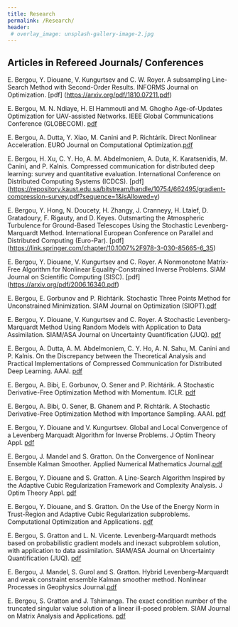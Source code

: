 ```yaml
---
title: Research
permalink: /Research/
header:
 # overlay_image: unsplash-gallery-image-2.jpg
---
```


##  Articles in Refereed Journals/ Conferences

E. Bergou, Y. Diouane, V. Kungurtsev and C. W. Royer. A subsampling Line-Search Method with Second-Order Results. INFORMS Journal on Optimization. [pdf]
(https://arxiv.org/pdf/1810.07211.pdf)

E. Bergou, M. N. Ndiaye, H. El Hammouti and M. Ghogho Age-of-Updates Optimization for UAV-assisted Networks. IEEE Global Communications Conference (GLOBECOM). [pdf](https://arxiv.org/abs/2209.05370)

E. Bergou, A. Dutta, Y. Xiao, M. Canini and P. Richtárik. Direct Nonlinear Acceleration. EURO Journal on Computational Optimization.[pdf](https://arxiv.org/pdf/1905.11692.pdf)

E. Bergou, H. Xu, C. Y. Ho, A. M. Abdelmoniem, A. Duta, K. Karatsenidis, M. Canini, and P. Kalnis. Compressed communication for distributed deep learning: survey and quantitative evaluation. International Conference on Distributed Computing Systems (ICDCS). [pdf] (https://repository.kaust.edu.sa/bitstream/handle/10754/662495/gradient-compression-survey.pdf?sequence=1&isAllowed=y)

E. Bergou, Y. Hong, N. Doucety, H. Zhangy, J. Cranneyy, H. Ltaief, D. Gratadoury, F. Rigauty, and D. Keyes.  Outsmarting the Atmospheric Turbulence for Ground-Based Telescopes Using the Stochastic Levenberg-Marquardt Method. International European Conference on Parallel and Distributed Computing (Euro-Par). [pdf] (https://link.springer.com/chapter/10.1007%2F978-3-030-85665-6_35)

E. Bergou, Y. Diouane, V. Kungurtsev and C. Royer. A Nonmonotone Matrix-Free Algorithm for Nonlinear Equality-Constrained Inverse Problems. SIAM Journal on Scientific Computing (SISC). [pdf] (https://arxiv.org/pdf/2006.16340.pdf)

E. Bergou, E. Gorbunov and P. Richtárik. Stochastic Three Points Method for Unconstrained
Minimization. SIAM Journal on Optimization (SIOPT).[pdf](https://arxiv.org/pdf/1902.03591.pdf)

E. Bergou, Y. Diouane, V. Kungurtsev and C. Royer. A Stochastic Levenberg-Marquardt Method
Using Random Models with Application to Data Assimilation. SIAM/ASA Journal on Uncertainty Quantification (JUQ). [pdf](http://www.optimization-online.org/DB_FILE/2018/07/6700.pdf)

E. Bergou, A. Dutta, A. M. Abdelmoniem, C. Y. Ho, A. N. Sahu, M. Canini and P. Kalnis. 
On the Discrepancy between the Theoretical Analysis and Practical Implementations of Compressed Communication for Distributed Deep Learning. AAAI. [pdf](https://arxiv.org/pdf/1911.08250.pdf)

E. Bergou, A. Bibi, E. Gorbunov, O. Sener and P. Richtárik. A Stochastic Derivative-Free Optimization Method with Momentum. ICLR. [pdf](https://arxiv.org/pdf/1905.13278.pdf)

E. Bergou, A. Bibi, O. Sener, B. Ghanem and P. Richtárik. A Stochastic Derivative-Free Optimization Method with
Importance Sampling. AAAI. [pdf](https://arxiv.org/pdf/1902.01272.pdf)

E. Bergou, Y. Diouane and V. Kungurtsev. Global and Local Convergence of a Levenberg Marquadt
Algorithm for Inverse Problems. J Optim Theory Appl. [pdf](https://pdfs.semanticscholar.org/6048/ff93f92a865172dc621be1d318ba2c2ed244.pdf)

E. Bergou, J. Mandel and S. Gratton. On the Convergence of Nonlinear Ensemble Kalman Smoother.
Applied Numerical Mathematics Journal.[pdf](https://arxiv.org/pdf/1411.4608.pdf)

E. Bergou, Y. Diouane and S. Gratton. A Line-Search Algorithm Inspired by the Adaptive
Cubic Regularization Framework and Complexity Analysis. J Optim Theory Appl. [pdf](https://arxiv.org/pdf/1805.11588.pdf)

E. Bergou, Y. Diouane, and S. Gratton. On the Use of the Energy Norm in Trust-Region and
Adaptive Cubic Regularization subproblems. Computational Optimization and Applications. [pdf](https://oatao.univ-toulouse.fr/18728/1/Bergou_18728.pdf)

E. Bergou, S. Gratton and L. N. Vicente. Levenberg-Marquardt methods based on probabilistic
gradient models and inexact subproblem solution, with application to data assimilation.
SIAM/ASA Journal on Uncertainty Quantification (JUQ). [pdf](https://hal.archives-ouvertes.fr/hal-02147989/document)

E. Bergou, J. Mandel,  S. Gurol and S. Gratton. Hybrid Levenberg–Marquardt and weak constraint
ensemble Kalman smoother method. Nonlinear Processes in Geophysics Journal.[pdf](https://prodinra.inra.fr/ft?id={248E3992-FD68-4BFB-A5DE-0F3E17287115}&original=true) 

E. Bergou, S. Gratton and J. Tshimanga. The exact condition number of the truncated singular
value solution of a linear ill-posed problem. SIAM Journal on Matrix Analysis and Applications.
[pdf](https://oatao.univ-toulouse.fr/22597/1/bergou_22597.pdf)







